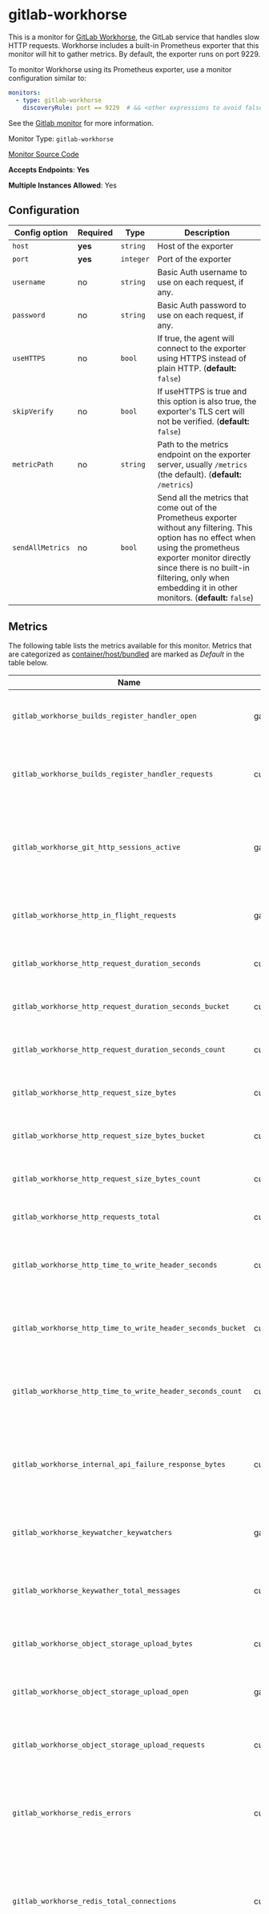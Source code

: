 <!--- GENERATED BY gomplate from scripts/docs/monitor-page.md.tmpl --->

# gitlab-workhorse

This is a monitor for [GitLab
Workhorse](https://gitlab.com/gitlab-org/gitlab-workhorse), the GitLab
service that handles slow HTTP requests.  Workhorse includes a built-in
Prometheus exporter that this monitor will hit to gather metrics.  By
default, the exporter runs on port 9229.

To monitor Workhorse using its Prometheus exporter, use a monitor configuration similar to:

```yaml
monitors:
  - type: gitlab-workhorse
    discoveryRule: port == 9229  # && <other expressions to avoid false-positives on port alone>
```

See the [Gitlab monitor](gitlab.md) for more information.


Monitor Type: `gitlab-workhorse`

[Monitor Source Code](https://github.com/signalfx/signalfx-agent/tree/master/internal/monitors/gitlab)

**Accepts Endpoints**: **Yes**

**Multiple Instances Allowed**: Yes

## Configuration

| Config option | Required | Type | Description |
| --- | --- | --- | --- |
| `host` | **yes** | `string` | Host of the exporter |
| `port` | **yes** | `integer` | Port of the exporter |
| `username` | no | `string` | Basic Auth username to use on each request, if any. |
| `password` | no | `string` | Basic Auth password to use on each request, if any. |
| `useHTTPS` | no | `bool` | If true, the agent will connect to the exporter using HTTPS instead of plain HTTP. (**default:** `false`) |
| `skipVerify` | no | `bool` | If useHTTPS is true and this option is also true, the exporter's TLS cert will not be verified. (**default:** `false`) |
| `metricPath` | no | `string` | Path to the metrics endpoint on the exporter server, usually `/metrics` (the default). (**default:** `/metrics`) |
| `sendAllMetrics` | no | `bool` | Send all the metrics that come out of the Prometheus exporter without any filtering.  This option has no effect when using the prometheus exporter monitor directly since there is no built-in filtering, only when embedding it in other monitors. (**default:** `false`) |




## Metrics

The following table lists the metrics available for this monitor.
Metrics that are categorized as [container/host/bundled](https://docs.signalfx.com/en/latest/admin-guide/usage.html#about-custom-bundled-and-high-resolution-metrics)
are marked as _Default_ in the table below.

| Name | Type | [Default](https://docs.signalfx.com/en/latest/admin-guide/usage.html#about-custom-bundled-and-high-resolution-metrics) | Description |
| ---  | ---  | ---    | ---         |
| `gitlab_workhorse_builds_register_handler_open` | gauge |  | Describes how many requests is currently open in given state |
| `gitlab_workhorse_builds_register_handler_requests` | cumulative |  | Describes how many requests in different states hit a register handler |
| `gitlab_workhorse_git_http_sessions_active` | gauge | ✔ | Number of Git HTTP request-response cycles currently being handled by gitlab-workhorse |
| `gitlab_workhorse_http_in_flight_requests` | gauge |  | A gauge of requests currently being served by workhorse |
| `gitlab_workhorse_http_request_duration_seconds` | cumulative | ✔ | A histogram of latencies for requests to workhorse |
| `gitlab_workhorse_http_request_duration_seconds_bucket` | cumulative |  | A histogram of latencies for requests to workhorse |
| `gitlab_workhorse_http_request_duration_seconds_count` | cumulative | ✔ | A histogram of latencies for requests to workhorse |
| `gitlab_workhorse_http_request_size_bytes` | cumulative | ✔ | A histogram of sizes of requests to workhorse |
| `gitlab_workhorse_http_request_size_bytes_bucket` | cumulative |  | A histogram of sizes of requests to workhorse |
| `gitlab_workhorse_http_request_size_bytes_count` | cumulative | ✔ | A histogram of sizes of requests to workhorse |
| `gitlab_workhorse_http_requests_total` | cumulative |  | A counter for requests to workhorse |
| `gitlab_workhorse_http_time_to_write_header_seconds` | cumulative |  | A histogram of request durations until the response headers are written |
| `gitlab_workhorse_http_time_to_write_header_seconds_bucket` | cumulative |  | A histogram of request durations until the response headers are written |
| `gitlab_workhorse_http_time_to_write_header_seconds_count` | cumulative |  | A histogram of request durations until the response headers are written |
| `gitlab_workhorse_internal_api_failure_response_bytes` | cumulative |  | How many bytes have been returned by upstream GitLab in API failure/rejection response bodies |
| `gitlab_workhorse_keywatcher_keywatchers` | gauge |  | The number of keys that is being watched by gitlab-workhorse |
| `gitlab_workhorse_keywather_total_messages` | cumulative |  | How many messages gitlab-workhorse has received in total on pubsub |
| `gitlab_workhorse_object_storage_upload_bytes` | cumulative |  | How many bytes were sent to object storage |
| `gitlab_workhorse_object_storage_upload_open` | gauge |  | Describes many object storage requests are open now |
| `gitlab_workhorse_object_storage_upload_requests` | cumulative |  | How many object storage requests have been processed |
| `gitlab_workhorse_redis_errors` | cumulative |  | Counts different types of Redis errors encountered by workhorse, by type and destination (redis, sentinel) |
| `gitlab_workhorse_redis_total_connections` | cumulative |  | How many connections gitlab-workhorse has opened in total. Can be used to track Redis connection rate for this process |
| `gitlab_workhorse_send_url_bytes` | cumulative |  | How many bytes were passed with send URL |
| `gitlab_workhorse_send_url_open_requests` | gauge |  | Describes how many send URL requests are open now |
| `gitlab_workhorse_send_url_requests` | cumulative |  | How many send URL requests have been processed |
| `gitlab_workhorse_static_error_responses` | cumulative |  | How many HTTP responses have been changed to a static error page, by HTTP status code. |



### Built in filtering
This monitor will perform built-in filtering if you are using agent version
4.7.0+ and have the `enableBuiltInFiltering: true` option set at the top-level
of your agent config.  See
[Filtering](https://docs.signalfx.com/en/latest/integrations/agent/filtering.html)
for more information.


